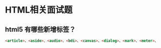 # HTML相关面试题
## html5 有哪些新增标签？

```html
<article>、<aside>、<audio>、<bdi>、<canvas>、<dialog>、<mark>、<meter>、<nav>、<time>、<rt>等。
```